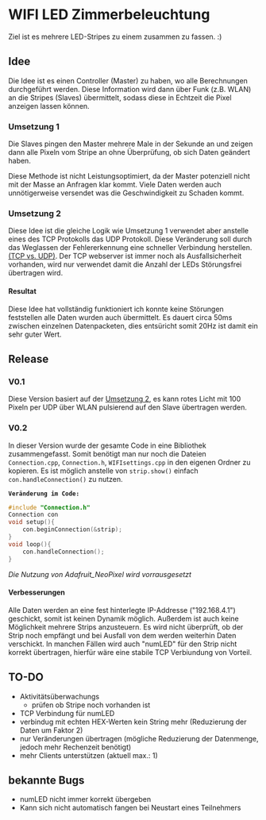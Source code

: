 # WIFI LED Zimmerbeleuchtung

Ziel ist es mehrere LED-Stripes zu einem zusammen zu fassen. :)

## Idee

Die Idee ist es einen Controller (Master) zu haben, wo alle Berechnungen durchgeführt werden. Diese Information wird dann über Funk (z.B. WLAN) an die Stripes (Slaves) übermittelt, sodass diese in Echtzeit die Pixel anzeigen lassen können.

### Umsetzung 1

Die Slaves pingen den Master mehrere Male in der Sekunde an und zeigen dann alle Pixeln vom Stripe an ohne Überprüfung, ob sich Daten geändert haben.

Diese Methode ist nicht Leistungsoptimiert, da der Master potenziell nicht mit der Masse an Anfragen klar kommt. Viele Daten werden auch unnötigerweise versendet was die Geschwindigkeit zu Schaden kommt.

### Umsetzung 2

Diese Idee ist die gleiche Logik wie Umsetzung 1 verwendet aber anstelle eines des TCP Protokolls das UDP Protokoll. Diese Veränderung soll durch das Weglassen der Fehlererkennung eine schneller Verbindung herstellen. [(TCP vs. UDP)](https://nordvpn.com/de/blog/tcp-vs-udp/). Der TCP webserver ist immer noch als Ausfallsicherheit vorhanden, wird nur verwendet damit die Anzahl der LEDs Störungsfrei übertragen wird.

#### Resultat

Diese Idee hat vollständig funktioniert ich konnte keine Störungen feststellen alle Daten wurden auch übermittelt. Es dauert circa 50ms zwischen einzelnen Datenpacketen, dies entsüricht somit 20Hz ist damit ein sehr guter Wert.

## Release

### V0.1

Diese Version basiert auf der [Umsetzung 2](#Umsetzung-2), es kann rotes Licht mit 100 Pixeln per UDP über WLAN pulsierend auf den Slave übertragen werden.

### V0.2

In dieser Version wurde der gesamte Code in eine Bibliothek zusammengefasst. Somit benötigt man nur noch die Dateien `Connection.cpp`, `Connection.h`, `WIFIsettings.cpp` in den eigenen Ordner zu kopieren. Es ist möglich anstelle von `strip.show()` einfach `con.handleConnection()` zu nutzen.

**`Veränderung im Code:`**

```cpp
#include "Connection.h"
Connection con
void setup(){
    con.beginConnection(&strip);
}
void loop(){
    con.handleConnection();
}
```

*Die Nutzung von Adafruit_NeoPixel wird vorrausgesetzt*

#### Verbesserungen

Alle Daten werden an eine fest hinterlegte IP-Addresse ("192.168.4.1") geschickt, somit ist keinen Dynamik möglich. Außerdem ist auch keine Möglichkeit mehrere Strips anzusteuern. Es wird nicht überprüft, ob der Strip noch empfängt und bei Ausfall von dem werden weiterhin Daten verschickt. In manchen Fällen wird auch "numLED" für den Strip nicht korrekt übertragen, hierfür wäre eine stabile TCP Verbiundung von Vorteil.

## TO-DO

* Aktivitätsüberwachungs
  * prüfen ob Stripe noch vorhanden ist
* TCP Verbindung für numLED
* verbindug mit echten HEX-Werten kein String mehr (Reduzierung der Daten um Faktor 2)
* nur Veränderungen übertragen (mögliche Reduzierung der Datenmenge, jedoch mehr Rechenzeit benötigt)
* mehr Clients unterstützen (aktuell max.: 1)

## bekannte Bugs

* numLED nicht immer korrekt übergeben
* Kann sich nicht automatisch fangen bei Neustart eines Teilnehmers

